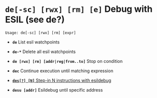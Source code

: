 <!-- TITLE: de -->

#  **`de[-sc] [rwx] [rm] [e]`** Debug with ESIL (see de?)


```text
Usage: de[-sc] [rwx] [rm] [expr]
```


- **`de`** List esil watchpoints
- **`de-*`** Delete all esil watchpoints
- **`de [rwx] [rm] [addr|reg|from..to]`** Stop on condition
- **`dec`** Continue execution until matching expression

- [ **`des[?] [N]`** Step-in N instructions with esildebug](/options/d/de/des)

- **`desu [addr]`** Esildebug until specific address